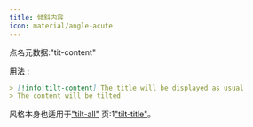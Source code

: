 ```yaml
---
title: 倾斜内容
icon: material/angle-acute
---
```


点名元数据:"tit-content"

用法 :

```md
> [!info|tilt-content] The title will be displayed as usual
> The content will be tilted
```

风格本身也适用于["tilt-all"](../combined-styling/page-17.md)
页:1["tilt-title"](../title-styling/page-17.md)。

